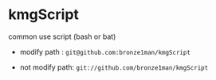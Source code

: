 kmgScript
=========

common use script (bash or bat)

* modify path : `git@github.com:bronze1man/kmgScript`

* not modify path: `git://github.com/bronze1man/kmgScript`

